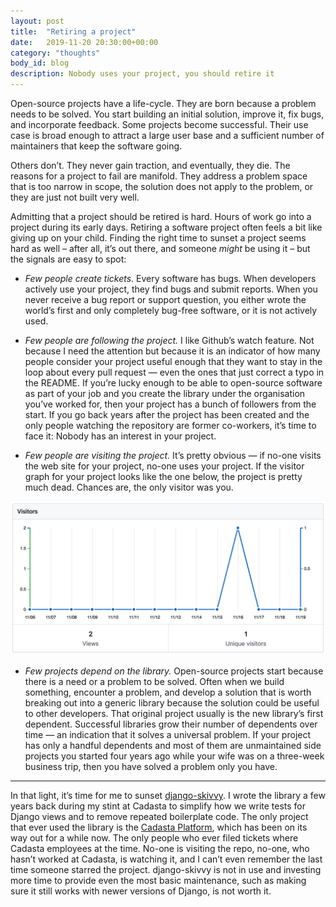```yaml
---
layout: post
title:  "Retiring a project"
date:   2019-11-20 20:30:00+00:00
category: "thoughts"
body_id: blog
description: Nobody uses your project, you should retire it
---
```


Open-source projects have a life-cycle. They are born because a problem needs to be solved. You start building an initial solution, improve it, fix bugs, and incorporate feedback. Some projects become successful. Their use case is broad enough to attract a large user base and a sufficient number of maintainers that keep the software going.

Others don’t. They never gain traction, and eventually, they die. The reasons for a project to fail are manifold. They address a problem space that is too narrow in scope, the solution does not apply to the problem, or they are just not built very well. 

Admitting that a project should be retired is hard. Hours of work go into a project during its early days. Retiring a software project often feels a bit like giving up on your child. Finding the right time to sunset a project seems hard as well – after all, it’s out there, and someone _might_ be using it – but the signals are easy to spot:

- *Few people create tickets.* Every software has bugs. When developers actively use your project, they find bugs and submit reports. When you never receive a bug report or support question, you either wrote the world’s first and only completely bug-free software, or it is not actively used. 

- *Few people are following the project.* I like Github’s watch feature. Not because I need the attention but because it is an indicator of how many people consider your project useful enough that they want to stay in the loop about every pull request — even the ones that just correct a typo in the README. If you’re lucky enough to be able to open-source software as part of your job and you create the library under the organisation you’ve worked for, then your project has a bunch of followers from the start. If you go back years after the project has been created and the only people watching the repository are former co-workers, it’s time to face it: Nobody has an interest in your project. 

- *Few people are visiting the project.* It’s pretty obvious — if no-one visits the web site for your project, no-one uses your project. If the visitor graph for your project looks like the one below, the project is pretty much dead. Chances are, the only visitor was you. 

![Sad Visitor Graph](/img/visitor-graph.png)

- *Few projects depend on the library.* Open-source projects start because there is a need or a problem to be solved. Often when we build something, encounter a problem, and develop a solution that is worth breaking out into a generic library because the solution could be useful to other developers. That original project usually is the new library’s first dependent. Successful libraries grow their number of dependents over time — an indication that it solves a universal problem. If your project has only a handful dependents and most of them are unmaintained side projects you started four years ago while your wife was on a three-week business trip, then you have solved a problem only you have. 

---

In that light, it’s time for me to sunset [django-skivvy](https://github.com/oliverroick/django-skivvy/). I wrote the library a few years back during my stint at Cadasta to simplify how we write tests for Django views and to remove repeated boilerplate code. The only project that ever used the library is the [Cadasta Platform](https://github.com/Cadasta/cadasta-platform), which has been on its way out for a while now. The only people who ever filed tickets where Cadasta employees at the time. No-one is visiting the repo, no-one, who hasn’t worked at Cadasta, is watching it, and I can’t even remember the last time someone starred the project. django-skivvy is not in use and investing more time to provide even the most basic maintenance, such as making sure it still works with newer versions of Django, is not worth it. 
